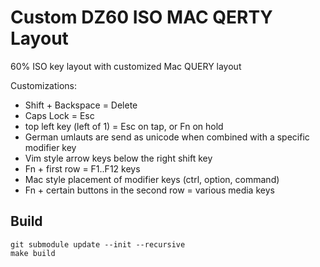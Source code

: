 # Custom DZ60 ISO MAC QERTY Layout

60% ISO key layout with customized Mac QUERY layout

Customizations:
- Shift + Backspace = Delete
- Caps Lock = Esc
- top left key (left of 1) = Esc on tap, or Fn on hold
- German umlauts are send as unicode when combined with a specific modifier key
- Vim style arrow keys below the right shift key
- Fn + first row = F1..F12 keys
- Mac style placement of modifier keys (ctrl, option, command)
- Fn + certain buttons in the second row = various media keys

## Build

```
git submodule update --init --recursive
make build
```

